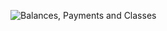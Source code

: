  ![Balances, Payments and Classes](https://github.com/Melifarro19/New-Analytical-Life/blob/main/Case%20Study%201/Graphs/Visual-1.png)


